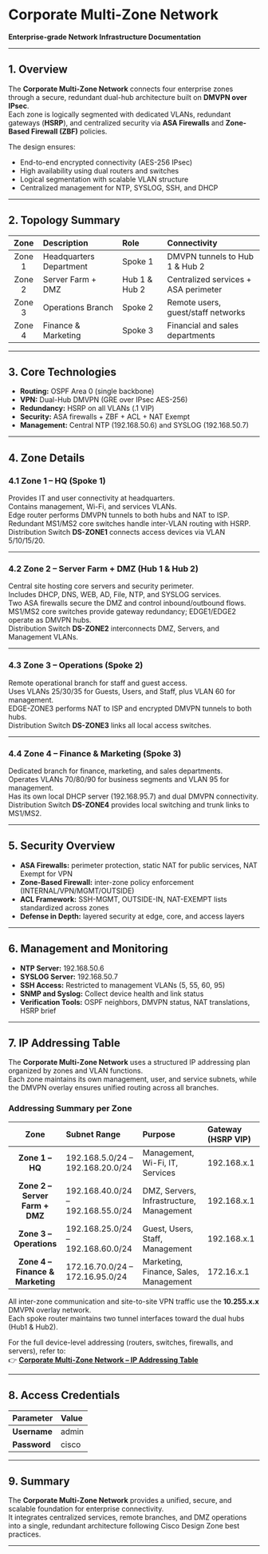 # Corporate Multi-Zone Network  
**Enterprise-grade Network Infrastructure Documentation**

---

## 1. Overview
The **Corporate Multi-Zone Network** connects four enterprise zones through a secure, redundant dual-hub architecture built on **DMVPN over IPsec**.  
Each zone is logically segmented with dedicated VLANs, redundant gateways (**HSRP**), and centralized security via **ASA Firewalls** and **Zone-Based Firewall (ZBF)** policies.

The design ensures:
- End-to-end encrypted connectivity (AES-256 IPsec)
- High availability using dual routers and switches
- Logical segmentation with scalable VLAN structure
- Centralized management for NTP, SYSLOG, SSH, and DHCP

---

## 2. Topology Summary
| Zone | Description | Role | Connectivity |
|:--:|:--|:--|:--|
| Zone 1 | Headquarters Department | Spoke 1 | DMVPN tunnels to Hub 1 & Hub 2 |
| Zone 2 | Server Farm + DMZ | Hub 1 & Hub 2 | Centralized services + ASA perimeter |
| Zone 3 | Operations Branch | Spoke 2 | Remote users, guest/staff networks |
| Zone 4 | Finance & Marketing | Spoke 3 | Financial and sales departments |

---

## 3. Core Technologies
- **Routing:** OSPF Area 0 (single backbone)
- **VPN:** Dual-Hub DMVPN (GRE over IPsec AES-256)
- **Redundancy:** HSRP on all VLANs (.1 VIP)
- **Security:** ASA firewalls + ZBF + ACL + NAT Exempt
- **Management:** Central NTP (192.168.50.6) and SYSLOG (192.168.50.7)

---

## 4. Zone Details

### 4.1 Zone 1 – HQ (Spoke 1)
Provides IT and user connectivity at headquarters.  
Contains management, Wi-Fi, and services VLANs.  
Edge router performs DMVPN tunnels to both hubs and NAT to ISP.  
Redundant MS1/MS2 core switches handle inter-VLAN routing with HSRP.  
Distribution Switch **DS-ZONE1** connects access devices via VLAN 5/10/15/20.

---

### 4.2 Zone 2 – Server Farm + DMZ (Hub 1 & Hub 2)
Central site hosting core servers and security perimeter.  
Includes DHCP, DNS, WEB, AD, File, NTP, and SYSLOG services.  
Two ASA firewalls secure the DMZ and control inbound/outbound flows.  
MS1/MS2 core switches provide gateway redundancy; EDGE1/EDGE2 operate as DMVPN hubs.  
Distribution Switch **DS-ZONE2** interconnects DMZ, Servers, and Management VLANs.

---

### 4.3 Zone 3 – Operations (Spoke 2)
Remote operational branch for staff and guest access.  
Uses VLANs 25/30/35 for Guests, Users, and Staff, plus VLAN 60 for management.  
EDGE-ZONE3 performs NAT to ISP and encrypted DMVPN tunnels to both hubs.  
Distribution Switch **DS-ZONE3** links all local access switches.

---

### 4.4 Zone 4 – Finance & Marketing (Spoke 3)
Dedicated branch for finance, marketing, and sales departments.  
Operates VLANs 70/80/90 for business segments and VLAN 95 for management.  
Has its own local DHCP server (192.168.95.7) and dual DMVPN connectivity.  
Distribution Switch **DS-ZONE4** provides local switching and trunk links to MS1/MS2.

---

## 5. Security Overview
- **ASA Firewalls:** perimeter protection, static NAT for public services, NAT Exempt for VPN  
- **Zone-Based Firewall:** inter-zone policy enforcement (INTERNAL/VPN/MGMT/OUTSIDE)  
- **ACL Framework:** SSH-MGMT, OUTSIDE-IN, NAT-EXEMPT lists standardized across zones  
- **Defense in Depth:** layered security at edge, core, and access layers  

---

## 6. Management and Monitoring
- **NTP Server:** 192.168.50.6  
- **SYSLOG Server:** 192.168.50.7  
- **SSH Access:** Restricted to management VLANs (5, 55, 60, 95)  
- **SNMP and Syslog:** Collect device health and link status  
- **Verification Tools:** OSPF neighbors, DMVPN status, NAT translations, HSRP brief  

---

## 7. IP Addressing Table

The **Corporate Multi-Zone Network** uses a structured IP addressing plan organized by zones and VLAN functions.  
Each zone maintains its own management, user, and service subnets, while the DMVPN overlay ensures unified routing across all branches.

### Addressing Summary per Zone

| Zone | Subnet Range | Purpose | Gateway (HSRP VIP) |
|:--:|:--|:--|:--|
| **Zone 1 – HQ** | 192.168.5.0/24 – 192.168.20.0/24 | Management, Wi-Fi, IT, Services | 192.168.x.1 |
| **Zone 2 – Server Farm + DMZ** | 192.168.40.0/24 – 192.168.55.0/24 | DMZ, Servers, Infrastructure, Management | 192.168.x.1 |
| **Zone 3 – Operations** | 192.168.25.0/24 – 192.168.60.0/24 | Guest, Users, Staff, Management | 192.168.x.1 |
| **Zone 4 – Finance & Marketing** | 172.16.70.0/24 – 172.16.95.0/24 | Marketing, Finance, Sales, Management | 172.16.x.1 |

All inter-zone communication and site-to-site VPN traffic use the **10.255.x.x** DMVPN overlay network.  
Each spoke router maintains two tunnel interfaces toward the dual hubs (Hub1 & Hub2).

For the full device-level addressing (routers, switches, firewalls, and servers), refer to:  
👉 [**Corporate Multi-Zone Network – IP Addressing Table**](./Corporate%20Multi-Zone%20Network%20–%20IP%20Addressing%20Table.md)

---

## 8. Access Credentials
| Parameter | Value |
|:--|:--|
| **Username** | admin |
| **Password** | cisco |

---

## 9. Summary
The **Corporate Multi-Zone Network** provides a unified, secure, and scalable foundation for enterprise connectivity.  
It integrates centralized services, remote branches, and DMZ operations into a single, redundant architecture following Cisco Design Zone best practices.

---

